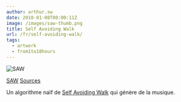 ```yaml
---
author: arthur.sw
date: 2018-01-08T00:00:11Z
image: /images/saw-thumb.png
title: Self Avoiding Walk
url: /fr/self-avoiding-walk/
tags:
  - artwork
  - from1to18hours
---
```


![SAW](/images/saw.png)

[SAW](https://arthursw.github.io/self-avoiding-walk/)
[Sources](https://github.com/arthursw/self-avoiding-walk)

Un algorithme naïf de [Self Avoiding Walk](https://en.wikipedia.org/wiki/Self-avoiding_walk) qui génère de la musique.

